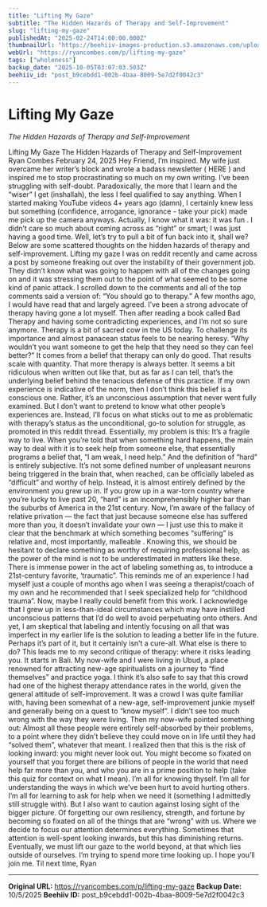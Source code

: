 ```yaml
---
title: "Lifting My Gaze"
subtitle: "The Hidden Hazards of Therapy and Self-Improvement"
slug: "lifting-my-gaze"
publishedAt: "2025-02-24T14:00:00.000Z"
thumbnailUrl: "https://beehiiv-images-production.s3.amazonaws.com/uploads/asset/file/ee273dcb-320b-478b-87c7-10ee420b6de1/LTaF_Thumbnail_75.png?t=1753621579"
webUrl: "https://ryancombes.com/p/lifting-my-gaze"
tags: ["wholeness"]
backup_date: "2025-10-05T03:07:03.503Z"
beehiiv_id: "post_b9cebdd1-002b-4baa-8009-5e7d2f0042c3"
---
```


# Lifting My Gaze

*The Hidden Hazards of Therapy and Self-Improvement*



Lifting My Gaze The Hidden Hazards of Therapy and Self-Improvement Ryan Combes February 24, 2025 Hey Friend, I’m inspired. My wife just overcame her writer’s block and wrote a badass newsletter ( HERE ) and inspired me to stop procrastinating so much on my own writing. I’ve been struggling with self-doubt. Paradoxically, the more that I learn and the “wiser” I get (inshallah), the less I feel qualified to say anything. When I started making YouTube videos 4+ years ago (damn), I certainly knew less but something (confidence, arrogance, ignorance - take your pick) made me pick up the camera anyways. Actually, I know what it was: it was fun . I didn’t care so much about coming across as “right” or smart; I was just having a good time. Well, let’s try to pull a bit of fun back into it, shall we? Below are some scattered thoughts on the hidden hazards of therapy and self-improvement. Lifting my gaze I was on reddit recently and came across a post by someone freaking out over the instability of their government job. They didn’t know what was going to happen with all of the changes going on and it was stressing them out to the point of what seemed to be some kind of panic attack. I scrolled down to the comments and all of the top comments said a version of: “You should go to therapy.” A few months ago, I would have read that and largely agreed. I’ve been a strong advocate of therapy having gone a lot myself. Then after reading a book called Bad Therapy and having some contradicting experiences, and I’m not so sure anymore. Therapy is a bit of sacred cow in the US today. To challenge its importance and almost panacean status feels to be nearing heresy. “Why wouldn’t you want someone to get the help that they need so they can feel better?” It comes from a belief that therapy can only do good. That results scale with quantity. That more therapy is always better. It seems a bit ridiculous when written out like that, but as far as I can tell, that’s the underlying belief behind the tenacious defense of this practice. If my own experience is indicative of the norm, then I don’t think this belief is a conscious one. Rather, it’s an unconscious assumption that never went fully examined. But I don’t want to pretend to know what other people’s experiences are. Instead, I’ll focus on what sticks out to me as problematic with therapy’s status as the unconditional, go-to solution for struggle, as promoted in this reddit thread. Essentially, my problem is this: It’s a fragile way to live. When you’re told that when something hard happens, the main way to deal with it is to seek help from someone else, that essentially programs a belief that, “I am weak, I need help.” And the definition of “hard” is entirely subjective. It’s not some defined number of unpleasant neurons being triggered in the brain that, when reached, can be officially labeled as “difficult” and worthy of help. Instead, it is almost entirely defined by the environment you grew up in. If you grow up in a war-torn country where you’re lucky to live past 20, “hard” is an incomprehensibly higher bar than the suburbs of America in the 21st century. Now, I’m aware of the fallacy of relative privation — the fact that just because someone else has suffered more than you, it doesn’t invalidate your own — I just use this to make it clear that the benchmark at which something becomes “suffering” is relative and, most importantly, malleable . Knowing this, we should be hesitant to declare something as worthy of requiring professional help, as the power of the mind is not to be underestimated in matters like these. There is immense power in the act of labeling something as, to introduce a 21st-century favorite, ‘traumatic”. This reminds me of an experience I had myself just a couple of months ago when I was seeing a therapist/coach of my own and he recommended that I seek specialized help for “childhood trauma”. Now, maybe I really could benefit from this work. I acknowledge that I grew up in less-than-ideal circumstances which may have instilled unconscious patterns that I’d do well to avoid perpetuating onto others. And yet, I am skeptical that labeling and intently focusing on all that was imperfect in my earlier life is the solution to leading a better life in the future. Perhaps it’s part of it, but it certainly isn’t a cure-all. What else is there to do? This leads me to my second critique of therapy: where it risks leading you. It starts in Bali. My now-wife and I were living in Ubud, a place renowned for attracting new-age spiritualists on a journey to “find themselves” and practice yoga. I think it’s also safe to say that this crowd had one of the highest therapy attendance rates in the world, given the general attitude of self-improvement. It was a crowd I was quite familiar with, having been somewhat of a new-age, self-improvement junkie myself and generally being on a quest to “know myself”. I didn’t see too much wrong with the way they were living. Then my now-wife pointed something out: Almost all these people were entirely self-absorbed by their problems, to a point where they didn’t believe they could move on in life until they had “solved them”, whatever that meant. I realized then that this is the risk of looking inward: you might never look out. You might become so fixated on yourself that you forget there are billions of people in the world that need help far more than you, and who you are in a prime position to help (take this quiz for context on what I mean). I’m all for knowing thyself. I’m all for understanding the ways in which we’ve been hurt to avoid hurting others. I’m all for learning to ask for help when we need it (something I admittedly still struggle with). But I also want to caution against losing sight of the bigger picture. Of forgetting our own resiliency, strength, and fortune by becoming so fixated on all of the things that are “wrong” with us. Where we decide to focus our attention determines everything. Sometimes that attention is well-spent looking inwards, but this has diminishing returns. Eventually, we must lift our gaze to the world beyond, at that which lies outside of ourselves. I’m trying to spend more time looking up. I hope you’ll join me. Til next time, Ryan

---

**Original URL:** https://ryancombes.com/p/lifting-my-gaze
**Backup Date:** 10/5/2025
**Beehiiv ID:** post_b9cebdd1-002b-4baa-8009-5e7d2f0042c3
